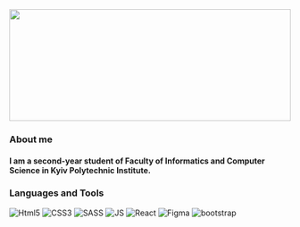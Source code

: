 
<img src="https://media.giphy.com/media/10zxDv7Hv5RF9C/giphy.gif" width="100%" height="200" />


### About me
#### I am a second-year student of Faculty of Informatics and Computer Science in Kyiv Polytechnic Institute.

### Languages and Tools
![Html5](https://img.shields.io/badge/-Html5-8961F6?style=for-the-badge&logo=html5&logoColor=ffffff)
![CSS3](https://img.shields.io/badge/-CSS3-8961F6?style=for-the-badge&logo=css3&logoColor=ffffff)
![SASS](https://img.shields.io/badge/-SASS-8961F6?style=for-the-badge&logo=sass&logoColor=ffffff)
![JS](https://img.shields.io/badge/-JavaScript/es6-8961F6?style=for-the-badge&logo=javascript&logoColor=ffffff)
![React](https://img.shields.io/badge/-React+MUI-8961F6?style=for-the-badge&logo=react&logoColor=ffffff)
![Figma](https://img.shields.io/badge/-Figma-8961F6?style=for-the-badge&logo=figma&logoColor=ffffff)
![bootstrap](https://img.shields.io/badge/-bootstrap5-8961F6?style=for-the-badge&logo=bootstrap&logoColor=ffffff)





<!--
**yeezysmem/yeezysmem** is a ✨ _special_ ✨ repository because its `README.md` (this file) appears on your GitHub profile.

Here are some ideas to get you started:

- 🔭 I’m currently working on ...
- 🌱 I’m currently learning ...
- 👯 I’m looking to collaborate on ...
- 🤔 I’m looking for help with ...
- 💬 Ask me about ...
- 📫 How to reach me: ...
- 😄 Pronouns: ...
- ⚡ Fun fact: ...
-->
